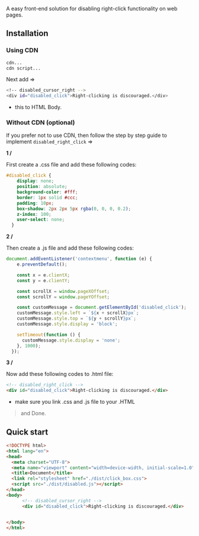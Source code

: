 A easy front-end solution for disabling right-click functionality on web pages. 

## Installation

### Using CDN

```bash
cdn...
cdn script...
```

Next add =>

```bash
<!-- disabled_cursor_right -->
<div id="disabled_click">Right-clicking is discouraged.</div>
```

- this to HTML Body.

### Without CDN (optional)

If you prefer not to use CDN, then follow the step by step guide to implement `disabled_right_click` =>

**1 /**

First create a .css file and add these following codes:

```css
#disabled_click {
    display: none;
    position: absolute;
    background-color: #fff;
    border: 1px solid #ccc;
    padding: 10px;
    box-shadow: 2px 2px 5px rgba(0, 0, 0, 0.2);
    z-index: 100;
    user-select: none;
  }
  ```
  
  **2 /**
  
  Then create a .js file and add these following codes:

```javascript
document.addEventListener('contextmenu', function (e) {
    e.preventDefault();

    const x = e.clientX;
    const y = e.clientY;

    const scrollX = window.pageXOffset;
    const scrollY = window.pageYOffset;

    const customMessage = document.getElementById('disabled_click');
    customMessage.style.left = `${x + scrollX}px`;
    customMessage.style.top = `${y + scrollY}px`;
    customMessage.style.display = 'block';

    setTimeout(function () {
      customMessage.style.display = 'none';
    }, 1000);
  });
  ```
  
  **3 /**
  
  Now add these following codes to .html file:
  
  ```html
  <!-- disabled_right_click -->
  <div id="disabled_click">Right-clicking is discouraged.</div>
  ```
  - make sure you link .css and .js file to your .HTML
  
  > and Done.
  
  ## Quick start
  
  ```html
  <!DOCTYPE html>
<html lang="en">
<head>
    <meta charset="UTF-8">
    <meta name="viewport" content="width=device-width, initial-scale=1.0">
    <title>Document</title>
    <link rel="stylesheet" href="./dist/click_box.css">
    <script src="./dist/disabled.js"></script>
</head>
<body>
        <!-- disabled_cursor_right -->
        <div id="disabled_click">Right-clicking is discouraged.</div>
    

</body>
</html>
```